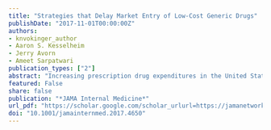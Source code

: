 ```yaml
---
title: "Strategies that Delay Market Entry of Low-Cost Generic Drugs"
publishDate: "2017-11-01T00:00:00Z"
authors: 
- knvokinger_author
- Aaron S. Kesselheim
- Jerry Avorn
- Ameet Sarpatwari
publication_types: ["2"]
abstract: "Increasing prescription drug expenditures in the United States are primarily driven by high brand-name drug prices. Although generic competition helps lower drug prices, manufacturers of brand-name drugs often work to delay the availability of generic versions of their products. Strategies to forestall generic competition include patenting peripheral aspects of a drug or modified formulations that do not add clinical value, paying generic manufacturers to settle lawsuits challenging the validity of patents on brand-name drugs (reverse payment settlements), denying generic manufacturers access to drug samples necessary for bioequivalence testing, misusing risk evaluation and mitigation strategies, and filing citizen petitions with the US Food and Drug Administration (FDA). To address such tactics, the federal government can interpret existing patenting standards more strictly and promote certain types of patent challenges to ensure that patents are granted or upheld only for true innovations. Congress can enact pending legislation that would help discourage reverse payment settlements and compel brand-name manufacturers to share drug samples for bioequivalence testing. Finally, the FDA can provide earlier guidance on bioequivalence determinations for complex generic products and adopt the presumption that late-filed citizen petitions should be summarily rejected."
featured: False
share: false
publication: "*JAMA Internal Medicine*"
url_pdf: "https://scholar.google.com/scholar_urlurl=https://jamanetwork.com/journals/jamainternalmedicine/articlepdf/2653452/jamainternal_Vokinger_2017_sc_170008.pdf&hl=en&sa=T&oi=ucasa&ct=usl&ei=vb6uX-iRBpK4mAGotbOwBQ&scisig=AAGBfm3C-X6AnNSv0eo6Zrb0HWbhc13gwg"
doi: "10.1001/jamainternmed.2017.4650"
---
```


